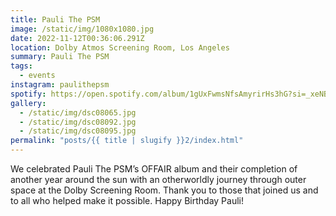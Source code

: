 ```yaml
---
title: Pauli The PSM
image: /static/img/1080x1080.jpg
date: 2022-11-12T00:36:06.291Z
location: Dolby Atmos Screening Room, Los Angeles
summary: Pauli The PSM
tags:
  - events
instagram: paulithepsm
spotify: https://open.spotify.com/album/1gUxFwmsNfsAmyrirHs3hG?si=_xeNBpz0SaW4Tx0tbZeMBw
gallery:
  - /static/img/dsc08065.jpg
  - /static/img/dsc08092.jpg
  - /static/img/dsc08095.jpg
permalink: "posts/{{ title | slugify }}2/index.html"
---
```

We celebrated Pauli The PSM’s OFFAIR album and their completion of another year around the sun with an otherworldly journey through outer space at the Dolby Screening Room. Thank you to those that joined us and to all who helped make it possible. Happy Birthday Pauli!